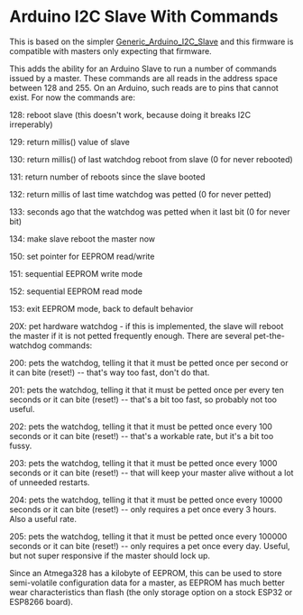 # Arduino I2C Slave With Commands

This is based on the simpler <a href=https://github.com/judasgutenberg/Generic_Arduino_I2C_Slave>Generic_Arduino_I2C_Slave</a> and this firmware is compatible with masters only expecting that firmware.


This adds the ability for an Arduino Slave to run a number of commands issued by a master.  These commands are all reads in the address space between 128 and 255. On an Arduino, such reads are to pins that cannot exist.  For now the commands are:


128: reboot slave (this doesn't work, because doing it breaks I2C irreperably)

129: return millis() value of slave

130: return millis() of last watchdog reboot from slave (0 for never rebooted)

131: return number of reboots since the slave booted

132: return millis of last time watchdog was petted (0 for never petted)

133: seconds ago that the watchdog was petted when it last bit (0 for never bit)

134: make slave reboot the master now

150: set pointer for EEPROM read/write

151: sequential EEPROM write mode

152: sequential EEPROM read mode

153: exit EEPROM mode, back to default behavior

20X: pet hardware watchdog - if this is implemented, the slave will reboot the master if it is not petted frequently enough.  There are several pet-the-watchdog commands:

200: pets the watchdog, telling it that it must be petted once per second or it can bite (reset!) -- that's way too fast, don't do that.

201: pets the watchdog, telling it that it must be petted once per every ten seconds or it can bite (reset!) -- that's a bit too fast, so probably not too useful.

202: pets the watchdog, telling it that it must be petted once every 100 seconds or it can bite (reset!) -- that's a workable rate, but it's a bit too fussy.

203: pets the watchdog, telling it that it must be petted once every 1000 seconds or it can bite (reset!) -- that will keep your master alive without a lot of unneeded restarts.

204: pets the watchdog, telling it that it must be petted once every 10000 seconds or it can bite (reset!) -- only requires a pet once every 3 hours.  Also a useful rate.

205: pets the watchdog, telling it that it must be petted once every 100000 seconds or it can bite (reset!) -- only requires a pet once every day.  Useful, but not super responsive if the master should lock up.


Since an Atmega328 has a kilobyte of EEPROM, this can be used to store semi-volatile configuration data for a master, as EEPROM has much better wear characteristics than flash (the only storage option on a stock ESP32 or ESP8266 board).
